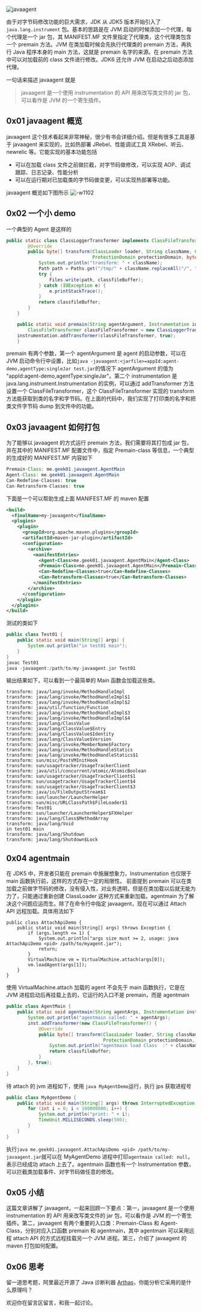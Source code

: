 ![javaagent](https://user-gold-cdn.xitu.io/2019/1/15/1685176cf3bc66a8?w=959&h=259&f=png&s=305954)

由于对字节码修改功能的巨大需求，JDK 从 JDK5 版本开始引入了`java.lang.instrument` 包。基本的思路是在 JVM 启动的时候添加一个代理，每个代理是一个 jar 包，其 MANIFEST.MF 文件里指定了代理类，这个代理类包含一个 premain 方法。JVM 在类加载时候会先执行代理类的 premain 方法，再执行 Java 程序本身的 main 方法，这就是 premain 名字的来源。在 premain 方法中可以对加载前的 class 文件进行修改。JDK6 还允许 JVM 在启动之后动态添加代理。

一句话来描述 javaagent 就是
> javaagent 是一个使用 instrumentation 的 
 API 用来改写类文件的 jar 包，可以看作是 JVM 的一个寄生插件。
 
## 0x01 javaagent 概览
javaagent 这个技术看起来非常神秘，很少有书会详细介绍。但是有很多工具是基于 javaagent 来实现的，比如热部署 JRebel、性能调试工具 XRebel、听云、newrelic 等。它能实现的基本功能包括
- 可以在加载 class 文件之前做拦截，对字节码做修改，可以实现 AOP、调试跟踪、日志记录、性能分析
- 可以在运行期对已加载类的字节码做变更，可以实现热部署等功能。

javaagent 概览如下图所示
![-w1102](https://user-gold-cdn.xitu.io/2019/1/15/1685176cfad35d2f?w=2204&h=676&f=jpeg&s=215522)

## 0x02 一个小 demo

一个典型的 Agent 是这样的

```java
public static class ClassLoggerTransformer implements ClassFileTransformer {
        @Override
        public byte[] transform(ClassLoader loader, String className, Class<?> classBeingRedefined,
                                ProtectionDomain protectionDomain, byte[] classfileBuffer) {
            System.out.println("transform: " + className);
            Path path = Paths.get("/tmp/" + className.replaceAll("/", ".") + ".class");
            try {
                Files.write(path, classfileBuffer);
            } catch (IOException e) {
                e.printStackTrace();
            }
            return classfileBuffer;
        }
    }

    public static void premain(String agentArgument, Instrumentation instrumentation) {
        ClassFileTransformer classFileTransformer = new ClassLoggerTransformer();
    instrumentation.addTransformer(classFileTransformer, true);
    }
```

premain 有两个参数，第一个 agentArgument 是 agent 的启动参数，可以在 JVM 启动命令行中设置，比如`java -javaagent:<jarfile>=appId:agent-demo,agentType:singleJar test.jar`的情况下 agentArgument 的值为 "appId:agent-demo,agentType:singleJar"。第二个 instrumentation 是  java.lang.instrument.Instrumentation 的实例，可以通过 addTransformer 方法设置一个 ClassFileTransformer，这个 ClassFileTransformer 实现的 transform 方法能获取到类的名字和字节码。在上面的代码中，我们实现了打印类的名字和把类文件字节码 dump 到文件中的功能。

## 0x03 javaagent 如何打包

为了能够以 javaagent 的方式运行 premain 方法，我们需要将其打包成 jar 包，并在其中的 MANIFEST.MF 配置文件中，指定 Premain-class 等信息，一个典型的生成好的 MANIFEST.MF 内容如下

```java
Premain-Class: me.geek01.javaagent.AgentMain
Agent-Class: me.geek01.javaagent.AgentMain
Can-Redefine-Classes: true
Can-Retransform-Classes: true
```

下面是一个可以帮助生成上面 MANIFEST.MF 的 maven 配置

```xml
<build>
  <finalName>my-javaagent</finalName>
  <plugins>
    <plugin>
      <groupId>org.apache.maven.plugins</groupId>
      <artifactId>maven-jar-plugin</artifactId>
      <configuration>
        <archive>
          <manifestEntries>
            <Agent-Class>me.geek01.javaagent.AgentMain</Agent-Class>
            <Premain-Class>me.geek01.javaagent.AgentMain</Premain-Class>
            <Can-Redefine-Classes>true</Can-Redefine-Classes>
            <Can-Retransform-Classes>true</Can-Retransform-Classes>
          </manifestEntries>
        </archive>
      </configuration>
    </plugin>
  </plugins>
</build>
```

测试的类如下

```java
public class Test01 {
    public static void main(String[] args) {
        System.out.println("in test01 main");
    }
}
javac Test01
java -javaagent:/path/to/my-javaagent.jar Test01
```

输出结果如下，可以看到一个最简单的 Main 函数会加载这些类。
```
transform: java/lang/invoke/MethodHandleImpl
transform: java/lang/invoke/MethodHandleImpl$1
transform: java/lang/invoke/MethodHandleImpl$2
transform: java/util/function/Function
transform: java/lang/invoke/MethodHandleImpl$3
transform: java/lang/invoke/MethodHandleImpl$4
transform: java/lang/ClassValue
transform: java/lang/ClassValue$Entry
transform: java/lang/ClassValue$Identity
transform: java/lang/ClassValue$Version
transform: java/lang/invoke/MemberName$Factory
transform: java/lang/invoke/MethodHandleStatics
transform: java/lang/invoke/MethodHandleStatics$1
transform: sun/misc/PostVMInitHook
transform: sun/usagetracker/UsageTrackerClient
transform: java/util/concurrent/atomic/AtomicBoolean
transform: sun/usagetracker/UsageTrackerClient$1
transform: sun/usagetracker/UsageTrackerClient$4
transform: sun/usagetracker/UsageTrackerClient$3
transform: java/io/FileOutputStream$1
transform: sun/launcher/LauncherHelper
transform: sun/misc/URLClassPath$FileLoader$1
transform: Test01
transform: sun/launcher/LauncherHelper$FXHelper
transform: java/lang/Class$MethodArray
transform: java/lang/Void
in test01 main
transform: java/lang/Shutdown
transform: java/lang/Shutdown$Lock
```

## 0x04 agentmain
在 JDK5 中，开发者只能在 premain 中施展想象力，Instrumentation 也仅限于 main 函数执行前，这样的方式存在一定的局限性。
前面提到 premain 可以在类加载之前做字节码的修改，没有侵入性，对业务透明，但是在类加载以后就无能为力了，只能通过重新创建 ClassLoader 这种方式来重新加载。agentmain 为了解决这个问题应运而生。除了在命令行中指定 javaagent，现在可以通过 Attach API 远程加载。具体用法如下

```
public class AttachApiDemo {
    public static void main(String[] args) throws Exception {
        if (args.length <= 1) {
            System.out.println("args size must >= 2, usage: java AttachApiDemo <pid> /path/to/myagent.jar");
            return;
        }
        VirtualMachine vm = VirtualMachine.attach(args[0]);
        vm.loadAgent(args[1]);
    }
}
```
使用 VirtualMachine.attach 加载的 agent 不会先于 main 函数执行，它是在 JVM 进程启动后再挂载上去的，它运行的入口不是 premain，而是 agentmain

```java
public class AgentMain {
    public static void agentmain(String agentArgs, Instrumentation inst) {
        System.out.println("agentmain called: " + agentArgs);
        inst.addTransformer(new ClassFileTransformer() {
            @Override
            public byte[] transform(ClassLoader loader, String className, Class<?> classBeingRedefined,
                                    ProtectionDomain protectionDomain, byte[] classfileBuffer) {
                System.out.println("agentmain load Class  :" + className);
                return classfileBuffer;
            }
        }, true);
    }
}
```

待 attach 的 jvm 进程如下，使用 `java MyAgentDemo`运行，执行 jps 获取进程号
```java
public class MyAgentDemo {
    public static void main(String[] args) throws InterruptedException {
        for (int i = 0; i < 100000000; i++) {
            System.out.println("print: " + i);
            TimeUnit.MILLISECONDS.sleep(500);
        }
    }
}
```

执行`java me.geek01.javaagent.AttachApiDemo <pid> /path/to/my-javaagent.jar`就可以在 MyAgentDemo 进程中打印`agentmain called: null`，表示已经成功 attach 上去了。agentmain 函数也有一个 Instrumentation 参数，可以拦截类加载事件、对字节码做任意的修改。

## 0x05 小结
这篇文章讲解了 javaagent，一起来回顾一下要点：第一，javaagent 是一个使用 instrumentation 的 
API 用来改写类文件的 jar 包，可以看作是 JVM 的一个寄生插件。第二，javaagent 有两个重要的入口类：Premain-Class 和 Agent-Class，分别对应入口函数 premain 和 agentmain，其中 agentmain 可以采用远程 attach API 的方式远程挂载另一个 JVM 进程。第三，介绍了 javaagent 的 maven 打包如何配置。
## 0x06 思考
留一道思考题，阿里最近开源了 Java 诊断利器 [Arthas](https://github.com/alibaba/arthas)，你能分析它采用的是什么原理吗？

欢迎你在留言区留言，和我一起讨论。
